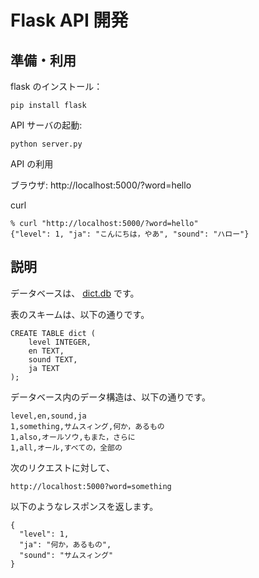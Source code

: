 # Flask API 開発

## 準備・利用

flask のインストール：
```
pip install flask
```

API サーバの起動: 
```
python server.py
```

API の利用

ブラウザ: http://localhost:5000/?word=hello

curl
```
% curl "http://localhost:5000/?word=hello"
{"level": 1, "ja": "こんにちは，やあ", "sound": "ハロー"}
```

## 説明

データベースは、 [dict.db](./dict.db) です。

表のスキームは、以下の通りです。

```
CREATE TABLE dict (
    level INTEGER,
    en TEXT,
    sound TEXT,
    ja TEXT
);
```

データベース内のデータ構造は、以下の通りです。

```
level,en,sound,ja
1,something,サムスィング,何か，あるもの
1,also,オールソウ,もまた，さらに
1,all,オール,すべての，全部の
```

次のリクエストに対して、

```
http://localhost:5000?word=something
```

以下のようなレスポンスを返します。

```
{
  "level": 1,
  "ja": "何か，あるもの",
  "sound": "サムスィング"
}
```
